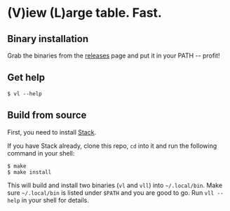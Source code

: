 (V)iew (L)arge table. Fast.
===========================

Binary installation
-------------------

Grab the binaries from
the [releases](https://github.com/w9/vll-haskell/releases) page and put it in
your PATH -- profit!

Get help
--------

    $ vl --help

Build from source
-----------------

First, you need to install [Stack](https://docs.haskellstack.org/en/stable/README/).

If you have Stack already, clone this repo, `cd` into it and run the following
command in your shell:

    $ make
    $ make install

This will build and install two binaries (`vl` and `vll`) into `~/.local/bin`.
Make sure `~/.local/bin` is listed under `$PATH` and you are good to go. Run `vll
--help` in your shell for details.
